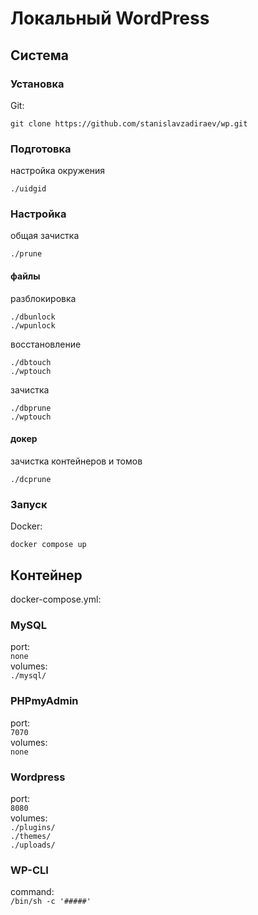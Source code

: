 # Локальный WordPress
## Система
### Установка
Git:
```console
git clone https://github.com/stanislavzadiraev/wp.git
```
### Подготовка
настройка окружения
```console
./uidgid
```
### Настройка
общая зачистка
```console
./prune
```
#### файлы
разблокировка 
```console
./dbunlock
./wpunlock
```
восстановление
```console
./dbtouch
./wptouch
```
зачистка
```console
./dbprune
./wptouch
```
#### докер
зачистка контейнеров и томов
```console
./dсprune
``` 
### Запуск
Docker:
```console
docker compose up
```
## Контейнер
docker-compose.yml:
### MySQL
port:\
`none`\
volumes:\
`./mysql/`
### PHPmyAdmin
port:\
`7070`\
volumes:\
`none`
### Wordpress
port:\
 `8080`\
volumes:\
`./plugins/`\
`./themes/`\
`./uploads/`
### WP-CLI
command:\
`/bin/sh -c '#####'`
